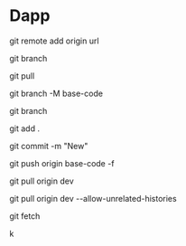 # Dapp

git remote add origin url

git branch

git pull

git branch -M base-code

git branch

git add .

git commit -m "New"

git push origin base-code -f

git pull origin dev

git pull origin dev --allow-unrelated-histories

git fetch

k
